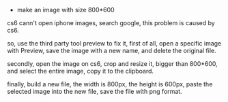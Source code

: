 * make an image with size 800*600

cs6 cann't open iphone images, search google, this problem is caused by cs6.

so, use the third party tool preview to fix it, first of all, open a
specific image with Preview, save the image with a new name, and delete the
original file.

secondly, open the image on cs6, crop and resize it, bigger than
800*600, and select the entire image, copy it to the clipboard.

finally, build a new file, the width is 800px, the height is 600px, paste the
selected image into the new file, save the file with png format.
